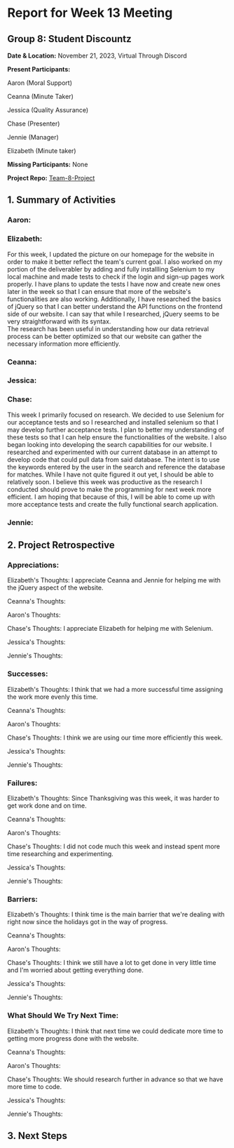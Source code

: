 # Report for Week 13 Meeting

## Group 8: Student Discountz

**Date & Location:** November 21, 2023, Virtual Through Discord

**Present Participants:**

Aaron (Moral Support)

Ceanna (Minute Taker) 

Jessica (Quality Assurance)

Chase (Presenter)

Jennie (Manager)

Elizabeth (Minute taker)

**Missing Participants:** None 

**Project Repo:** [Team-8-Project](https://github.com/aaronr7734/team-8-project "Our Repository")

## 1. Summary of Activities

### **Aaron**:


### **Elizabeth**: 
For this week, I updated the picture on our homepage for the website in order to make it better reflect the team's current goal. I also worked on my portion of the deliverabler by adding and fully installling Selenium to my local machine and made tests to check if the login and sign-up pages work properly. I have plans to update the tests I have now and create new ones later in the week so that I can ensure that more of the website's functionalities are also working. Additionally, I have researched the basics of jQuery so that I can better understand the API functions on the frontend side of our website. I can say that while I researched, jQuery seems to be very straightforward with its syntax.\
The research has been useful in understanding how our data retrieval process can be better optimized so that our website can gather the necessary information more efficiently.


### **Ceanna**:


### **Jessica**: 


### **Chase**:
This week I primarily focused on research. We decided to use Selenium for our acceptance tests and so I researched and installed selenium so that I may develop further acceptance tests. I plan to better my understanding of these tests so that I can help ensure the functionalities of the website. I also began looking into developing the search capabilities for our website. I researched and experimented with our current database in an attempt to develop code that could pull data from said database. The intent is to use the keywords entered by the user in the search and reference the database for matches. While I have not quite figured it out yet, I should be able to relatively soon. I believe this week was productive as the research I conducted should prove to make the programming for next week more efficient. I am hoping that because of this, I will be able to come up with more acceptance tests and create the fully functional search application.


### **Jennie**: 


## 2. Project Retrospective
### **Appreciations**: 

   Elizabeth's Thoughts: I appreciate Ceanna and Jennie for helping me with the jQuery aspect of the website.
   
   
   Ceanna's Thoughts:  
   

   Aaron's Thoughts: 
   

   Chase's Thoughts: I appreciate Elizabeth for helping me with Selenium.
   
   
   Jessica's Thoughts: 
   
   
   Jennie's Thoughts: 

   
### **Successes**: 

   Elizabeth's Thoughts: I think that we had a more successful time assigning the work more evenly this time.
   
   
   Ceanna's Thoughts:  
   

   Aaron's Thoughts: 
   

   Chase's Thoughts: I think we are using our time more efficiently this week.
   
   
   Jessica's Thoughts: 
   
   
   Jennie's Thoughts: 
   
### **Failures**: 

   Elizabeth's Thoughts: Since Thanksgiving was this week, it was harder to get work done and on time.
   
   
   Ceanna's Thoughts:  
   

   Aaron's Thoughts: 
   

   Chase's Thoughts: I did not code much this week and instead spent more time researching and experimenting.
   
   
   Jessica's Thoughts: 
   
   
   Jennie's Thoughts: 
   
   
### **Barriers**: 
  
   Elizabeth's Thoughts: I think time is the main barrier that we're dealing with right now since the holidays got in the way of progress.
   
   
   Ceanna's Thoughts:  
   

   Aaron's Thoughts: 
   

   Chase's Thoughts: I think we still have a lot to get done in very little time and I'm worried about getting everything done.
   
   
   Jessica's Thoughts: 
   
   
   Jennie's Thoughts: 
   
   
### **What Should We Try Next Time**: 
  
   Elizabeth's Thoughts: I think that next time we could dedicate more time to getting more progress done with the website.
   
   
   Ceanna's Thoughts:  
   

   Aaron's Thoughts: 
   

   Chase's Thoughts: We should research further in advance so that we have more time to code.
   
   
   Jessica's Thoughts: 
   
   
   Jennie's Thoughts: 
   
   
## 3. Next Steps
